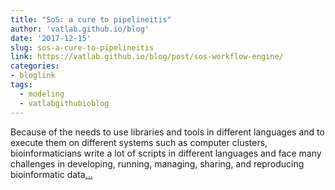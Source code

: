 ```yaml
---
title: "SoS: a cure to pipelineitis"
author: 'vatlab.github.io/blog'
date: '2017-12-15'
slug: sos-a-cure-to-pipelineitis
link: https://vatlab.github.io/blog/post/sos-workflow-engine/
categories:
- bloglink
tags:
  - modeling
  - vatlabgithubioblog
---
```


Because of the needs to use libraries and tools in different languages and to execute them on different systems such as computer clusters, bioinformaticians write a lot of scripts in different languages and face many challenges in developing, running, managing, sharing, and reproducing bioinformatic data[... <i class="fas fa-external-link-alt"></i>](https://vatlab.github.io/blog/post/sos-workflow-engine/)

